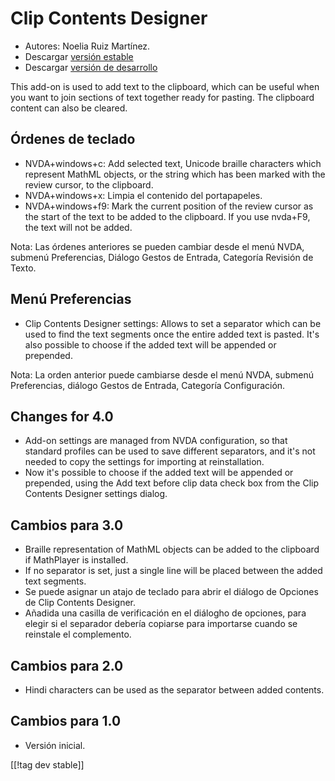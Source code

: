 # Clip Contents Designer #
*   Autores: Noelia Ruiz Martínez.
*   Descargar [versión estable][1]
*   Descargar [versión de desarrollo][2]

This add-on is used to add text to the clipboard, which can be useful when
you want to join sections of text together ready for pasting.  The clipboard
content can also be cleared.

## Órdenes de teclado ##
*   NVDA+windows+c: Add selected text, Unicode braille characters which
    represent MathML objects, or the string which has been marked with the
    review cursor, to the clipboard.
*   NVDA+windows+x: Limpia el contenido del portapapeles.
*   NVDA+windows+f9: Mark the current position of the review cursor as the
    start of the text to be added to the clipboard.  If you use nvda+F9, the
    text will not be added.

Nota: Las órdenes anteriores se pueden cambiar desde el menú NVDA, submenú
Preferencias, Diálogo Gestos de Entrada, Categoría Revisión de Texto.

## Menú Preferencias ##
*   Clip Contents Designer settings: Allows to set a separator which can be used to find the text segments once the entire added text is pasted.
It's also possible to choose if the added text will be appended or prepended.

Nota: La orden anterior puede cambiarse desde el menú NVDA, submenú
Preferencias, diálogo Gestos de Entrada, Categoría Configuración.

## Changes for 4.0 ##
*   Add-on settings are managed from NVDA configuration, so that standard
    profiles can be used to save different separators, and it's not needed
    to copy the settings for importing at reinstallation.
*   Now it's possible to choose if the added text will be appended or
    prepended, using the Add text before clip data check box from the Clip
    Contents Designer settings dialog.

## Cambios para 3.0 ##
*   Braille representation of MathML objects can be added to the clipboard
    if MathPlayer is installed.
*   If no separator is set, just a single line will be placed between the
    added text segments.
*   Se puede asignar un atajo de teclado para abrir el diálogo de Opciones
    de Clip Contents Designer.
*   Añadida una casilla de verificación en el diálogho de opciones, para
    elegir si el separador debería copiarse para importarse cuando se
    reinstale el complemento.

## Cambios para 2.0 ##
*   Hindi characters can be used as the separator between added contents.

## Cambios para 1.0 ##
*   Versión inicial.

[[!tag dev stable]]

[1]: http://addons.nvda-project.org/files/get.php?file=ccd

[2]: http://addons.nvda-project.org/files/get.php?file=ccd-dev
